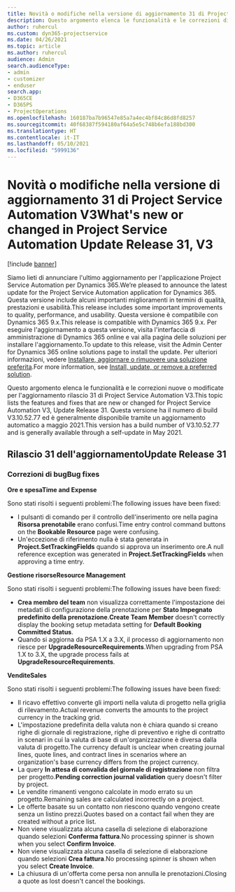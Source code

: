 ```yaml
---
title: Novità o modifiche nella versione di aggiornamento 31 di Project Service Automation V3
description: Questo argomento elenca le funzionalità e le correzioni disponibili nella versione di aggiornamento 31 di Project Service Automation V3.
author: ruhercul
ms.custom: dyn365-projectservice
ms.date: 04/26/2021
ms.topic: article
ms.author: ruhercul
audience: Admin
search.audienceType:
- admin
- customizer
- enduser
search.app:
- D365CE
- D365PS
- ProjectOperations
ms.openlocfilehash: 160187ba7b96547e85a7a4ec4bf84c86d8fd8257
ms.sourcegitcommit: 40f68387f594180af64a5e5c748b6efa188bd300
ms.translationtype: HT
ms.contentlocale: it-IT
ms.lasthandoff: 05/10/2021
ms.locfileid: "5999136"
---
```

# <a name="whats-new-or-changed-in-project-service-automation-update-release-31-v3"></a><span data-ttu-id="3fc7b-103">Novità o modifiche nella versione di aggiornamento 31 di Project Service Automation V3</span><span class="sxs-lookup"><span data-stu-id="3fc7b-103">What's new or changed in Project Service Automation Update Release 31, V3</span></span>

[!include [banner](../includes/psa-now-project-operations.md)]

<span data-ttu-id="3fc7b-104">Siamo lieti di annunciare l'ultimo aggiornamento per l'applicazione Project Service Automation per Dynamics 365.</span><span class="sxs-lookup"><span data-stu-id="3fc7b-104">We’re pleased to announce the latest update for the Project Service Automation application for Dynamics 365.</span></span> <span data-ttu-id="3fc7b-105">Questa versione include alcuni importanti miglioramenti in termini di qualità, prestazioni e usabilità.</span><span class="sxs-lookup"><span data-stu-id="3fc7b-105">This release includes some important improvements to quality, performance, and usability.</span></span> <span data-ttu-id="3fc7b-106">Questa versione è compatibile con Dynamics 365 9.x.</span><span class="sxs-lookup"><span data-stu-id="3fc7b-106">This release is compatible with Dynamics 365 9.x.</span></span> <span data-ttu-id="3fc7b-107">Per eseguire l'aggiornamento a questa versione, visita l'interfaccia di amministrazione di Dynamics 365 online e vai alla pagina delle soluzioni per installare l'aggiornamento.</span><span class="sxs-lookup"><span data-stu-id="3fc7b-107">To update to this release, visit the Admin Center for Dynamics 365 online solutions page to install the update.</span></span> <span data-ttu-id="3fc7b-108">Per ulteriori informazioni, vedere [Installare, aggiornare o rimuovere una soluzione preferita](/power-platform/admin/install-remove-preferred-solution).</span><span class="sxs-lookup"><span data-stu-id="3fc7b-108">For more information, see [Install, update, or remove a preferred solution](/power-platform/admin/install-remove-preferred-solution).</span></span>

<span data-ttu-id="3fc7b-109">Questo argomento elenca le funzionalità e le correzioni nuove o modificate per l'aggiornamento rilascio 31 di Project Service Automation V3.</span><span class="sxs-lookup"><span data-stu-id="3fc7b-109">This topic lists the features and fixes that are new or changed for Project Service Automation V3, Update Release 31.</span></span> <span data-ttu-id="3fc7b-110">Questa versione ha il numero di build V3.10.52.77 ed è generalmente disponibile tramite un aggiornamento automatico a maggio 2021.</span><span class="sxs-lookup"><span data-stu-id="3fc7b-110">This version has a build number of V3.10.52.77 and is generally available through a self-update in May 2021.</span></span>

## <a name="update-release-31"></a><span data-ttu-id="3fc7b-111">Rilascio 31 dell'aggiornamento</span><span class="sxs-lookup"><span data-stu-id="3fc7b-111">Update Release 31</span></span>

### <a name="bug-fixes"></a><span data-ttu-id="3fc7b-112">Correzioni di bug</span><span class="sxs-lookup"><span data-stu-id="3fc7b-112">Bug fixes</span></span>

<span data-ttu-id="3fc7b-113">**Ore e spesa**</span><span class="sxs-lookup"><span data-stu-id="3fc7b-113">**Time and Expense**</span></span>

<span data-ttu-id="3fc7b-114">Sono stati risolti i seguenti problemi:</span><span class="sxs-lookup"><span data-stu-id="3fc7b-114">The following issues have been fixed:</span></span>

- <span data-ttu-id="3fc7b-115">I pulsanti di comando per il controllo dell'inserimento ore nella pagina **Risorsa prenotabile** erano confusi.</span><span class="sxs-lookup"><span data-stu-id="3fc7b-115">Time entry control command buttons on the **Bookable Resource** page were confusing.</span></span>
- <span data-ttu-id="3fc7b-116">Un'eccezione di riferimento nulla è stata generata in **Project.SetTrackingFields** quando si approva un inserimento ore.</span><span class="sxs-lookup"><span data-stu-id="3fc7b-116">A null reference exception was generated in **Project.SetTrackingFields** when approving a time entry.</span></span>

<span data-ttu-id="3fc7b-117">**Gestione risorse**</span><span class="sxs-lookup"><span data-stu-id="3fc7b-117">**Resource Management**</span></span>

<span data-ttu-id="3fc7b-118">Sono stati risolti i seguenti problemi:</span><span class="sxs-lookup"><span data-stu-id="3fc7b-118">The following issues have been fixed:</span></span>

- <span data-ttu-id="3fc7b-119">**Crea membro del team** non visualizza correttamente l'impostazione dei metadati di configurazione della prenotazione per **Stato Impegnato predefinito della prenotazione**.</span><span class="sxs-lookup"><span data-stu-id="3fc7b-119">**Create Team Member** doesn't correctly display the booking setup metadata setting for **Default Booking Committed Status**.</span></span>
- <span data-ttu-id="3fc7b-120">Quando si aggiorna da PSA 1.X a 3.X, il processo di aggiornamento non riesce per **UpgradeResourceRequirements**.</span><span class="sxs-lookup"><span data-stu-id="3fc7b-120">When upgrading from PSA 1.X to 3.X, the upgrade process fails at **UpgradeResourceRequirements**.</span></span>


<span data-ttu-id="3fc7b-121">**Vendite**</span><span class="sxs-lookup"><span data-stu-id="3fc7b-121">**Sales**</span></span>

<span data-ttu-id="3fc7b-122">Sono stati risolti i seguenti problemi:</span><span class="sxs-lookup"><span data-stu-id="3fc7b-122">The following issues have been fixed:</span></span>

- <span data-ttu-id="3fc7b-123">Il ricavo effettivo converte gli importi nella valuta di progetto nella griglia di rilevamento.</span><span class="sxs-lookup"><span data-stu-id="3fc7b-123">Actual revenue converts the amounts to the project currency in the tracking grid.</span></span>
- <span data-ttu-id="3fc7b-124">L'impostazione predefinita della valuta non è chiara quando si creano righe di giornale di registrazione, righe di preventivo e righe di contratto in scenari in cui la valuta di base di un'organizzazione è diversa dalla valuta di progetto.</span><span class="sxs-lookup"><span data-stu-id="3fc7b-124">The currency default is unclear when creating journal lines, quote lines, and contract lines in scenarios where an organization's base currency differs from the project currency.</span></span>
- <span data-ttu-id="3fc7b-125">La query **In attesa di convalida del giornale di registrazione** non filtra per progetto.</span><span class="sxs-lookup"><span data-stu-id="3fc7b-125">**Pending correction journal validation** query doesn't filter by project.</span></span>
- <span data-ttu-id="3fc7b-126">Le vendite rimanenti vengono calcolate in modo errato su un progetto.</span><span class="sxs-lookup"><span data-stu-id="3fc7b-126">Remaining sales are calculated incorrectly on a project.</span></span>
- <span data-ttu-id="3fc7b-127">Le offerte basate su un contatto non riescono quando vengono create senza un listino prezzi.</span><span class="sxs-lookup"><span data-stu-id="3fc7b-127">Quotes based on a contact fail when they are created without a price list.</span></span>
- <span data-ttu-id="3fc7b-128">Non viene visualizzata alcuna casella di selezione di elaborazione quando selezioni **Conferma fattura**.</span><span class="sxs-lookup"><span data-stu-id="3fc7b-128">No processing spinner is shown when you select **Confirm Invoice**.</span></span>
- <span data-ttu-id="3fc7b-129">Non viene visualizzata alcuna casella di selezione di elaborazione quando selezioni **Crea fattura**.</span><span class="sxs-lookup"><span data-stu-id="3fc7b-129">No processing spinner is shown when you select **Create Invoice**.</span></span>
- <span data-ttu-id="3fc7b-130">La chiusura di un'offerta come persa non annulla le prenotazioni.</span><span class="sxs-lookup"><span data-stu-id="3fc7b-130">Closing a quote as lost doesn't cancel the bookings.</span></span>







